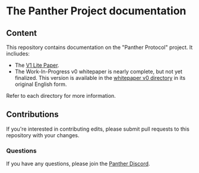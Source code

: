 # The Panther Project documentation

## Content

This repository contains documentation on the "Panther Protocol" project.
It incliudes:
  - The [V1 Lite Paper](litepaper/v1).
  - The Work-In-Progress v0 whitepaper is nearly complete, but not yet finalized. This version is available in the [whitepaper v0 directory](whitepaper/v0) in its original English form.

Refer to each directory for more information.

## Contributions

If you're interested in contributing edits, please submit pull requests to this repository with your changes.

### Questions

If you have any questions, please join the [Panther Discord](https://panther.net/invite). 
